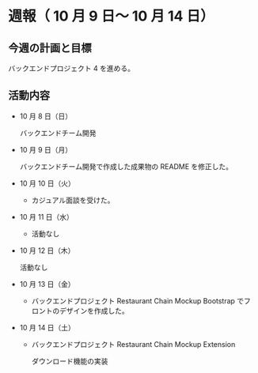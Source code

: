 # 週報（ 10 月 9 日～ 10 月 14 日）

## 今週の計画と目標

バックエンドプロジェクト 4 を進める。

## 活動内容

- 10 月 8 日（日）

  バックエンドチーム開発

- 10 月 9 日（月）

  バックエンドチーム開発で作成した成果物の README を修正した。

- 10 月 10 日（火）

  - カジュアル面談を受けた。

- 10 月 11 日（水）

  - 活動なし

- 10 月 12 日（木）

  活動なし

- 10 月 13 日（金）

  - バックエンドプロジェクト Restaurant Chain Mockup
    Bootstrap でフロントのデザインを作成した。

- 10 月 14 日（土）

  - バックエンドプロジェクト Restaurant Chain Mockup Extension

    ダウンロード機能の実装
